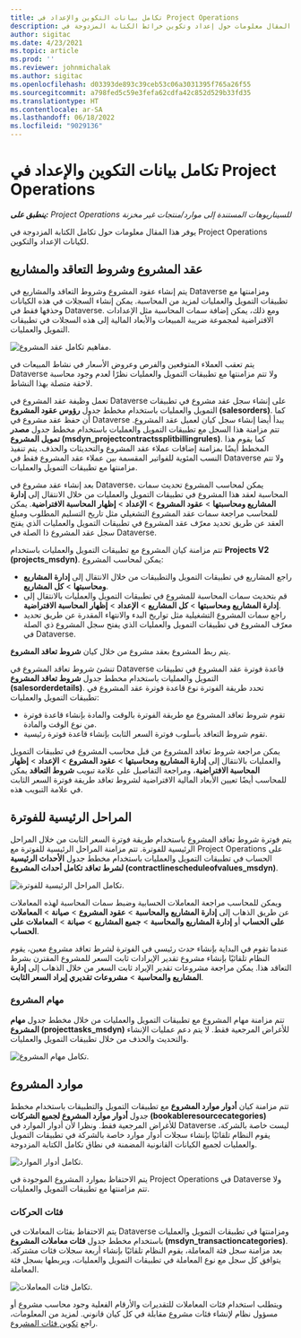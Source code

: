 ```yaml
---
title: تكامل بيانات التكوين والإعداد في Project Operations
description: يوفر هذا المقال معلومات حول إعداد وتكوين خرائط الكتابة المزدوجة في Project Operations.
author: sigitac
ms.date: 4/23/2021
ms.topic: article
ms.prod: ''
ms.reviewer: johnmichalak
ms.author: sigitac
ms.openlocfilehash: d03393de893c39ceb53c06a3031395f765a26f55
ms.sourcegitcommit: a798fed5c59e3fefa62cdfa42c852d529b33fd35
ms.translationtype: HT
ms.contentlocale: ar-SA
ms.lasthandoff: 06/18/2022
ms.locfileid: "9029136"
---
```

# <a name="project-operations-setup-and-configuration-data-integration"></a>تكامل بيانات التكوين والإعداد في Project Operations

_**ينطبق على:** Project Operations للسيناريوهات المستندة إلى موارد/منتجات غير مخزنة‬_

يوفر هذا المقال معلومات حول تكامل الكتابة المزدوجة في Project Operations لكيانات الإعداد والتكوين.

## <a name="project-contracts-contract-lines-and-projects"></a>عقد المشروع وشروط التعاقد والمشاريع

يتم إنشاء عقود المشروع وشروط التعاقد والمشاريع في Dataverse ومزامنتها مع تطبيقات التمويل والعمليات لمزيد من المحاسبة. يمكن إنشاء السجلات في هذه الكيانات وحذفها فقط في Dataverse. ومع ذلك، يمكن إضافة سمات المحاسبة مثل الإعدادات الافتراضية لمجموعة ضريبة المبيعات والأبعاد المالية إلى هذه السجلات في تطبيقات التمويل والعمليات.

  ![مفاهيم تكامل عقد المشروع.](./media/1ProjectContract.jpg)

يتم تعقب العملاء المتوقعين والفرص وعروض الأسعار في نشاط المبيعات في Dataverse ولا تتم مزامنتها مع تطبيقات التمويل والعمليات نظرًا لعدم وجود محاسبة لاحقة متصلة بهذا النشاط.

تعمل وظيفة عقد المشروع في Dataverse على إنشاء سجل عقد مشروع في تطبيقات التمويل والعمليات باستخدام مخطط جدول **رؤوس عقود المشروع (salesorders)**. كما أن حفظ عقد مشروع في Dataverse يبدأ أيضا إنشاء سجل كيان لعميل عقد المشروع. تتم مزامنة هذا السجل مع تطبيقات التمويل والعمليات باستخدام مخطط جدول **مصدر تمويل المشروع (msdyn\_projectcontractssplitbillingrules)**. كما يقوم هذا المخطط أيضًا بمزامنة إضافات عملاء عقد المشروع والتحديثات والحذف. يتم تنفيذ النسب المئوية للفواتير المقسمة بين عملاء عقد المشروع فقط في Dataverse ولا تتم مزامنتها مع تطبيقات التمويل والعمليات.

بعد إنشاء عقد مشروع في Dataverse، يمكن لمحاسب المشروع تحديث سمات المحاسبة لعقد هذا المشروع في تطبيقات التمويل والعمليات من خلال الانتقال إلى **إدارة المشاريع ومحاسبتها** > **عقود المشروع** > **الإعداد** > **إظهار المحاسبة الافتراضية**. يمكن للمحاسب مراجعة سمات عقد المشروع التشغيلي مثل تاريخ التسليم المطلوب ومبلغ العقد عن طريق تحديد معرّف عقد المشروع في تطبيقات التمويل والعمليات الذي يفتح سجل عقد المشروع ذا الصلة في Dataverse.

تتم مزامنة كيان المشروع مع تطبيقات التمويل والعمليات باستخدام **Projects V2 ‎‎ (‏‎‎‎projects\_msdyn)**. يمكن لمحاسب المشروع:

  - راجع المشاريع في تطبيقات التمويل والتطبيقات من خلال الانتقال إلى **إدارة المشاريع ومحاسبتها** > **كل المشاريع**. 
  - قم بتحديث سمات المحاسبة للمشروع في تطبيقات التمويل والعمليات بالانتقال إلى **إدارة المشاريع ومحاسبتها** > **كل المشاريع** > **الإعداد** > **إظهار المحاسبة الافتراضية**.  
  - راجع سمات المشروع التشغيلية مثل تواريخ البدء والانتهاء المقدرة عن طريق تحديد معرّف المشروع في تطبيقات التمويل والعمليات الذي يفتح سجل المشروع ذي الصلة في Dataverse.

يتم ربط المشروع بعقد مشروع من خلال كيان **شروط تعاقد المشروع**.

تنشئ شروط تعاقد المشروع في Dataverse قاعدة فوترة عقد المشروع في تطبيقات التمويل والعمليات باستخدام مخطط جدول **شروط تعاقد المشروع (salesorderdetails)**. تحدد طريقة الفوترة نوع قاعدة فوترة عقد المشروع في تطبيقات التمويل والعمليات:

  - تقوم شروط تعاقد المشروع مع طريقة الفوترة بالوقت والمادة بإنشاء قاعدة فوترة من نوع الوقت والمادة.
  - تقوم شروط التعاقد بأسلوب فوترة السعر الثابت بإنشاء قاعدة فوترة رئيسية.

يمكن مراجعة شروط تعاقد المشروع من قبل محاسب المشروع في تطبيقات التمويل والعمليات بالانتقال إلى **إدارة المشاريع ومحاسبتها** > **عقود المشروع** > **الإعداد** > **إظهار المحاسبة الافتراضية**، ومراجعة التفاصيل على علامة تبويب **شروط التعاقد** يمكن للمحاسب أيضًا تعيين الأبعاد المالية الافتراضية لشروط تعاقد طريقة فوترة السعر الثابت في علامة التبويب هذه.

## <a name="billing-milestones"></a>المراحل الرئيسية للفوترة

يتم فوترة شروط تعاقد المشروع باستخدام طريقة فوترة السعر الثابت من خلال المراحل الرئيسية للفوترة. تتم مزامنة المراحل الرئيسية للفوترة مع Project Operations على الحساب في تطبيقات التمويل والعمليات باستخدام مخطط جدول **الأحداث الرئيسية لشرط تعاقد تكامل أحداث المشروع (contractlinescheduleofvalues\_msdyn)**.

  ![تكامل المراحل الرئيسية للفوترة.](./media/2Milestones.jpg)

ويمكن للمحاسب مراجعة المعاملات الحسابية وضبط سمات المحاسبة لهذه المعاملات عن طريق الذهاب إلى **إدارة المشاريع والمحاسبة** > **عقود المشروع** > **صيانة** > **المعاملات على الحساب** أو **إدارة المشاريع والمحاسبة** > **جميع المشاريع** > **صيانة** > **المعاملات على الحساب**.

عندما تقوم في البداية بإنشاء حدث رئيسي في الفوترة لشرط تعاقد مشروع معين، يقوم النظام تلقائيًا بإنشاء مشروع تقدير الإيرادات ثابت السعر للمشروع المقترن بشرط التعاقد هذا. يمكن مراجعة مشروعات تقدير الإيراد ثابت السعر من خلال الذهاب إلى **إدارة المشاريع والمحاسبة** > **مشروعات تقديري إيراد السعر الثابت**.

### <a name="project-tasks"></a>مهام المشروع

تتم مزامنة مهام المشروع مع تطبيقات التمويل والعمليات من خلال مخطط جدول **مهام المشروع (projecttasks\_msdyn)** للأغراض المرجعية فقط. لا يتم دعم عمليات الإنشاء والتحديث والحذف من خلال تطبيقات التمويل والعمليات.

  ![تكامل مهام المشروع.](./media/3Tasks.jpg)

## <a name="project-resources"></a>موارد المشروع

تتم مزامنة كيان **أدوار موارد المشروع** مع تطبيقات التمويل والتطبيقات باستخدام مخطط جدول **أدوار موارد المشروع لجميع الشركات (bookableresourcecategories)** للأغراض المرجعية فقط. ونظرا لأن أدوار الموارد في Dataverse ليست خاصة بالشركة، يقوم النظام تلقائيًا بإنشاء سجلات أدوار موارد خاصة بالشركة في تطبيقات التمويل والعمليات لجميع الكيانات القانونية المضمنة في نطاق تكامل الكتابة المزدوجة.

![تكامل أدوار الموارد.](./media/5Resources.jpg)

يتم الاحتفاظ بموارد المشروع الموجودة في Project Operations في Dataverse ولا تتم مزامنتها مع تطبيقات التمويل والعمليات.

### <a name="transaction-categories"></a>فئات الحركات

يتم الاحتفاظ بفئات المعاملات في Dataverse ومزامنتها في تطبيقات التمويل والعمليات باستخدام مخطط جدول **فئات معاملات المشروع (msdyn\_transactioncategories)**. بعد مزامنة سجل فئة المعاملة، يقوم النظام تلقائيًا بإنشاء أربعة سجلات فئات مشتركة. يتوافق كل سجل مع نوع المعاملة في تطبيقات التمويل والعمليات، ويربطها بسجل فئة المعاملة.

![تكامل فئات المعاملات.](./media/4TransactionCategories.jpg)

ويتطلب استخدام فئات المعاملات للتقديرات والأرقام الفعلية وجود محاسب مشروع أو مسؤول نظام لإنشاء فئات مشروع مقابلة في كل كيان قانوني. لمزيد من المعلومات، راجع [تكوين فئات المشروع](../project-accounting/configure-project-categories.md).
